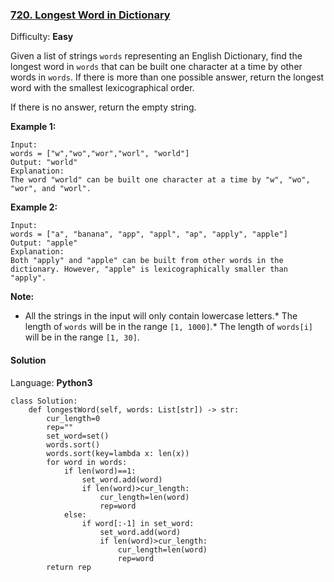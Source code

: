### [720\. Longest Word in Dictionary](https://leetcode.com/problems/longest-word-in-dictionary/)

Difficulty: **Easy**


Given a list of strings `words` representing an English Dictionary, find the longest word in `words` that can be built one character at a time by other words in `words`. If there is more than one possible answer, return the longest word with the smallest lexicographical order.

If there is no answer, return the empty string.

**Example 1:**  

```
Input: 
words = ["w","wo","wor","worl", "world"]
Output: "world"
Explanation: 
The word "world" can be built one character at a time by "w", "wo", "wor", and "worl".
```

**Example 2:**  

```
Input: 
words = ["a", "banana", "app", "appl", "ap", "apply", "apple"]
Output: "apple"
Explanation: 
Both "apply" and "apple" can be built from other words in the dictionary. However, "apple" is lexicographically smaller than "apply".
```

**Note:**

*   All the strings in the input will only contain lowercase letters.*   The length of `words` will be in the range `[1, 1000]`.*   The length of `words[i]` will be in the range `[1, 30]`.

#### Solution

Language: **Python3**

```python3
class Solution:
    def longestWord(self, words: List[str]) -> str:
        cur_length=0
        rep=""
        set_word=set()
        words.sort()
        words.sort(key=lambda x: len(x))
        for word in words:
            if len(word)==1:
                set_word.add(word)
                if len(word)>cur_length:
                    cur_length=len(word)
                    rep=word
            else:
                if word[:-1] in set_word:
                    set_word.add(word)
                    if len(word)>cur_length:
                        cur_length=len(word)
                        rep=word
        return rep
```